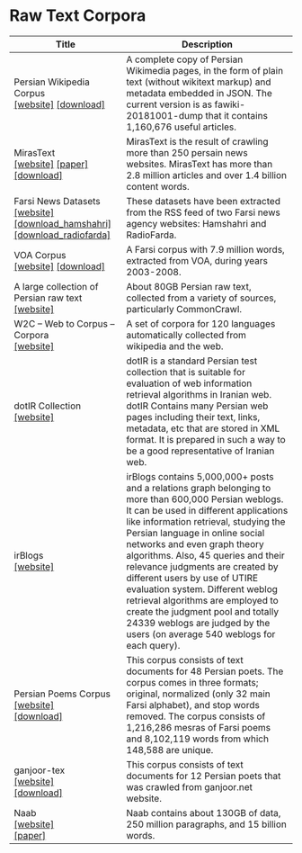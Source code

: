 # Raw Text Corpora

| Title | Description |
| ----- | ----------- |
| Persian Wikipedia Corpus<br>[[website]](https://github.com/Text-Mining/Persian-Wikipedia-Corpus) [[download]](https://github.com/Text-Mining/Persian-Wikipedia-Corpus/tree/master/Json%20Format%20of%20Persian%20Wikipedia%20Pages) | A complete copy of Persian Wikimedia pages, in the form of plain text (without wikitext markup) and metadata embedded in JSON. The current version is as fawiki-20181001-dump that it contains 1,160,676 useful articles. |
| MirasText<br>[[website]](https://github.com/miras-tech/MirasText) [[paper]](https://www.aclweb.org/anthology/L18-1188/) [[download]](https://drive.google.com/file/d/1QNHPv4B22d-Dj7oYoOKQNx2zUfFzsAUL/view?usp=sharing) | MirasText is the result of crawling more than 250 persain news websites. MirasText has more than 2.8 million articles and over 1.4 billion content words. |
| Farsi News Datasets<br>[[website]](https://github.com/sci2lab/Farsi-datasets/tree/master/farsi_news) [[download_hamshahri]](https://raw.githubusercontent.com/sci2lab/Farsi-datasets/master/farsi_news/hamshahri.json) [[download_radiofarda]](https://raw.githubusercontent.com/sci2lab/Farsi-datasets/master/farsi_news/radiofarda.json) | These datasets have been extracted from the RSS feed of two Farsi news agency websites: Hamshahri and RadioFarda. |
| VOA Corpus<br>[[website]](https://jon.dehdari.org/corpora/#persian) [[download]](https://drive.google.com/open?id=1mBeSSrEnajB2qxYs67tQbEDWmpRMZ0U0) | A Farsi corpus with 7.9 million words, extracted from VOA, during years 2003-2008. |
| A large collection of Persian raw text<br>[[website]](https://github.com/persiannlp/persian-raw-text) | About 80GB Persian raw text, collected from a variety of sources, particularly CommonCrawl. |
| W2C – Web to Corpus – Corpora<br>[[website]](https://lindat.mff.cuni.cz/repository/xmlui/handle/11858/00-097C-0000-0022-6133-9) | A set of corpora for 120 languages automatically collected from wikipedia and the web. |
| dotIR Collection<br>[[website]](https://dbrg.ut.ac.ir/webir-dotir/) | dotIR is a standard Persian test collection that is suitable for evaluation of web information retrieval algorithms in Iranian web. dotIR Contains many Persian web pages including their text, links, metadata, etc that are stored in XML format. It is prepared in such a way to be a good representative of Iranian web. |
| irBlogs<br>[[website]](https://dbrg.ut.ac.ir/irblogs/) | irBlogs contains 5,000,000+ posts and a relations graph belonging to more than 600,000 Persian weblogs. It can be used in different applications like information retrieval, studying the Persian language in online social networks and even graph theory algorithms. Also, 45 queries and their relevance judgments are created by different users by use of UTIRE evaluation system. Different weblog retrieval algorithms are employed to create the judgment pool and totally 24339 weblogs are judged by the users (on average 540 weblogs for each query). |
| Persian Poems Corpus<br>[[website]](https://github.com/amnghd/Persian_poems_corpus)<br>[[download]](https://github.com/amnghd/Persian_poems_corpus/archive/master.zip) | This corpus consists of text documents for 48 Persian poets. The corpus comes in three formats; original, normalized (only 32 main Farsi alphabet), and stop words removed. The corpus consists of 1,216,286 mesras of Farsi poems and 8,102,119 words from which 148,588 are unique. |
| ganjoor-tex<br>[[website]](https://github.com/ganjoor/ganjoor-tex)<br>[[download]](https://github.com/ganjoor/ganjoor-tex/archive/master.zip) | This corpus consists of text documents for 12 Persian poets that was crawled from ganjoor.net website. |
| Naab<br>[[website]](https://huggingface.co/datasets/SLPL/naab)<br>[[paper]](https://arxiv.org/abs/2208.13486) | Naab contains about 130GB of data, 250 million paragraphs, and 15 billion words.  |
